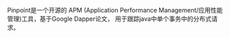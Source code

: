 Pinpoint是一个开源的 APM (Application Performance Management/应用性能管理)工具，基于Google Dapper论文，
用于跟踪java中单个事务中的分布式请求。